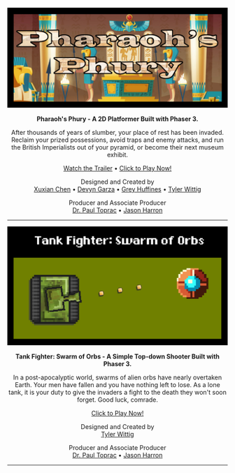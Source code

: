 <!-- Commented out line of code (line 6) made Pharaoh's Phury picture
into a clickable button that linked to the game.
Had issues successfully centering it on the webpage,
so reverted back to a static image with a clickable text link below it. -->

<!-- Pharaoh's Phury -->

<!-- Title Card -->
[![Pharaoh's Phury Title Card](/images/pharaohsPhury-titleCard.png)](https://twit96.github.io/PharaohsPhury_Phaser3/)
<!-- Description -->
<p align="center"><b>Pharaoh's Phury - A 2D Platformer Built with Phaser 3.</b></p>
<p align="center">  
  After thousands of years of slumber, your place of rest has been invaded. Reclaim your prized possessions, avoid traps and enemy attacks, and run the British Imperialists out of your pyramid, or become their next museum exhibit.
</p>
<!-- Links -->
<p align="center">
  <a href="https://youtu.be/IQX4wJzflHA">Watch the Trailer</a>
  •
  <a href="https://twit96.github.io/PharaohsPhury_Phaser3/">Click to Play Now!</a>
</p>
<p align="center">  
  Designed and Created by<br />
  <a href="https://www.linkedin.com/in/xuxian-chen-81b648b5/">Xuxian Chen</a>
  •
  <a href="https://www.linkedin.com/in/devyn-garza-858541160/">Devyn Garza</a>
  •
  <a href="https://www.linkedin.com/in/grey-huffines-45364a137/">Grey Huffines</a>
  •
  <a href="https://www.linkedin.com/in/tylerwittig/">Tyler Wittig</a>
</p>
<p align="center">
  Producer and Associate Producer<br />
  <a href="https://www.linkedin.com/in/paultoprac/">Dr. Paul Toprac</a>
  •
  <a href="https://www.linkedin.com/in/jason-harron-a5ba06b/">Jason Harron</a>
</p>

---

<!-- Tank Fighter -->

<!-- Title Card -->
[![Tank Fighter Title Card](/images/tankFighter-titleCard.png)](https://twit96.github.io/TankFighter_Phaser3/)
<!-- Description -->
<p align="center"><b>Tank Fighter: Swarm of Orbs - A Simple Top-down Shooter Built with Phaser 3.</b></p>
<p align="center">  
  In a post-apocalyptic world, swarms of alien orbs have nearly overtaken Earth. Your men have fallen and you have nothing left to lose. As a lone tank, it is your duty to give the invaders a fight to the death they won't soon forget. Good luck, comrade.
</p>
<!-- Links -->
<p align="center">
  <a href="https://twit96.github.io/TankFighter_Phaser3/">Click to Play Now!</a>
</p>
<p align="center">  
  Designed and Created by<br />
  <a href="https://www.linkedin.com/in/tylerwittig/">Tyler Wittig</a>
</p>
<p align="center">
  Producer and Associate Producer<br />
  <a href="https://www.linkedin.com/in/paultoprac/">Dr. Paul Toprac</a>
  •
  <a href="https://www.linkedin.com/in/jason-harron-a5ba06b/">Jason Harron</a>
</p>

---
